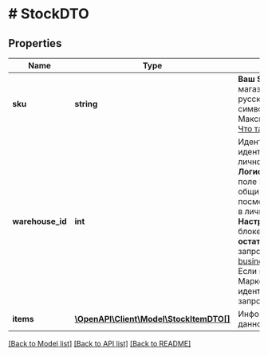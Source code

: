# # StockDTO

## Properties

Name | Type | Description | Notes
------------ | ------------- | ------------- | -------------
**sku** | **string** | **Ваш SKU**  Идентификатор товара в магазине. Разрешены английские и русские буквы (кроме ё), цифры и символы &#x60;. , / \\ ( ) [ ] - &#x3D; _&#x60;  Максимальная длина — 80 знаков.  [Что такое SKU и как его назначать](https://yandex.ru/support/marketplace/assortment/add/index.html#fields). |
**warehouse_id** | **int** | Идентификатор склада.  Узнать идентификатор склада вы можете в личном кабинете в разделе **Логистика → Склады**. Он указан в поле ID склада.  Если вы работаете с общими остатками, вы можете посмотреть идентификатор склада в личном кабинете в разделе **Настройки → Настройки API** в блоке **Обновление данных об остатках товаров** или с помощью запроса [GET businesses/{businessId}/warehouses](../../reference/warehouses/getWarehouses.md).  Если вы отвечаете на запрос Маркета, указывайте тот идентификатор, что пришел в запросе. |
**items** | [**\OpenAPI\Client\Model\StockItemDTO[]**](StockItemDTO.md) | Информация об остатках товара на данном складе. |

[[Back to Model list]](../../README.md#models) [[Back to API list]](../../README.md#endpoints) [[Back to README]](../../README.md)
